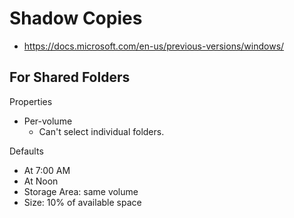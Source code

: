 # Shadow Copies
- https://docs.microsoft.com/en-us/previous-versions/windows/


## For Shared Folders
Properties
- Per-volume
	* Can't select individual folders.


Defaults
- At 7:00 AM
- At Noon
- Storage Area: same volume
- Size: 10% of available space